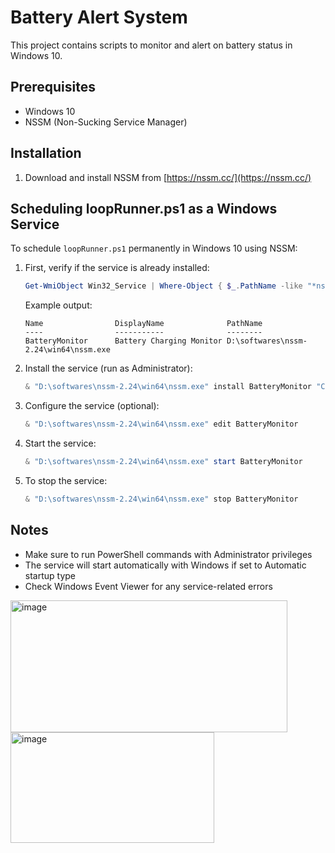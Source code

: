 # Battery Alert System

This project contains scripts to monitor and alert on battery status in Windows 10.

## Prerequisites
- Windows 10
- NSSM (Non-Sucking Service Manager)

## Installation

1. Download and install NSSM from [https://nssm.cc/](https://nssm.cc/)

## Scheduling loopRunner.ps1 as a Windows Service

To schedule `loopRunner.ps1` permanently in Windows 10 using NSSM:

1. First, verify if the service is already installed:
   ```powershell
   Get-WmiObject Win32_Service | Where-Object { $_.PathName -like "*nssm*" } | Select-Object Name, DisplayName, PathName
   ```
   Example output:
   ```
   Name                DisplayName              PathName
   ----                -----------              --------
   BatteryMonitor      Battery Charging Monitor D:\softwares\nssm-2.24\win64\nssm.exe
   ```

2. Install the service (run as Administrator):
   ```powershell
   & "D:\softwares\nssm-2.24\win64\nssm.exe" install BatteryMonitor "C:\Windows\System32\WindowsPowerShell\v1.0\powershell.exe" "-ExecutionPolicy Bypass -File E:\projects\batteryalert\loopRunner.ps1"
   ```

3. Configure the service (optional):
   ```powershell
   & "D:\softwares\nssm-2.24\win64\nssm.exe" edit BatteryMonitor
   ```

4. Start the service:
   ```powershell
   & "D:\softwares\nssm-2.24\win64\nssm.exe" start BatteryMonitor
   ```

5. To stop the service:
   ```powershell
   & "D:\softwares\nssm-2.24\win64\nssm.exe" stop BatteryMonitor
   ```

## Notes
- Make sure to run PowerShell commands with Administrator privileges
- The service will start automatically with Windows if set to Automatic startup type
- Check Windows Event Viewer for any service-related errors


<img width="443" height="211" alt="image" src="https://github.com/user-attachments/assets/00d2f22f-140d-4f03-8d23-7b1c55a2c826" />

<img width="326" height="177" alt="image" src="https://github.com/user-attachments/assets/0a2f0e5e-0f90-4ee9-90e6-a42dbf1a4991" />



